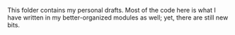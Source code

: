 This folder contains my personal drafts.
Most of the code here is 
what I have written 
in my better-organized modules
as well;
yet, there are still new bits.
